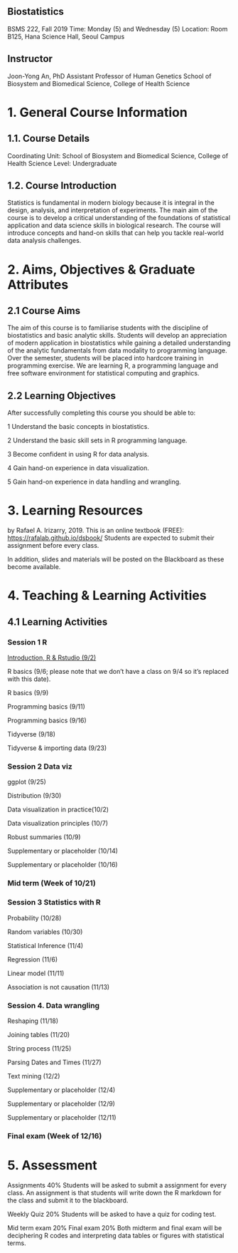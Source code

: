 ## Biostatistics 
BSMS 222, Fall 2019
Time: Monday (5) and Wednesday (5)
Location: Room B125, Hana Science Hall, Seoul Campus

## Instructor
Joon-Yong An, PhD
Assistant Professor of Human Genetics
School of Biosystem and Biomedical Science, College of Health Science

# 1. General Course Information
## 1.1. Course Details
Coordinating Unit: School of Biosystem and Biomedical Science, College of Health Science
Level: Undergraduate 

## 1.2. Course Introduction
Statistics is fundamental in modern biology because it is integral in the design, analysis, and interpretation of experiments. The main aim of the course is to develop a critical understanding of the foundations of statistical application and data science skills in biological research. The course will introduce concepts and hand-on skills that can help you tackle real-world data analysis challenges. 

# 2. Aims, Objectives & Graduate Attributes
## 2.1 Course Aims
The aim of this course is to familiarise students with the discipline of biostatistics and basic analytic skills. Students will develop an appreciation of modern application in biostatistics while gaining a detailed understanding of the analytic fundamentals from data modality to programming language. Over the semester, students will be placed into hardcore training in programming exercise. We are learning R, a programming language and free software environment for statistical computing and graphics. 

## 2.2 Learning Objectives
After successfully completing this course you should be able to:

1  Understand the basic concepts in biostatistics.

2  Understand the basic skill sets in R programming language. 

3  Become confident in using R for data analysis.

4  Gain hand-on experience in data visualization.

5  Gain hand-on experience in data handling and wrangling. 

# 3. Learning Resources
<Introduction to Data Science> by Rafael A. Irizarry, 2019. 
This is an online textbook (FREE): https://rafalab.github.io/dsbook/
Students are expected to submit their assignment before every class. 

In addition, slides and materials will be posted on the Blackboard as these become available.

# 4. Teaching & Learning Activities
## 4.1 Learning Activities
### Session 1 R

[Introduction, R & Rstudio (9/2)](https://docs.google.com/presentation/d/1io0lPt04rNdfhjfUWTTEyVHZfQqy-3IcSZn0_xB7ys8/edit?usp=sharing)

R basics (9/6; please note that we don’t have a class on 9/4 so it’s replaced with this date).

R basics (9/9)

Programming basics (9/11)

Programming basics (9/16)

Tidyverse (9/18)

Tidyverse & importing data (9/23)

### Session 2 Data viz

ggplot (9/25)

Distribution (9/30)

Data visualization in practice(10/2)

Data visualization principles (10/7)

Robust summaries (10/9)

Supplementary or placeholder (10/14)

Supplementary or placeholder (10/16)

###  Mid term (Week of 10/21)

### Session 3 Statistics with R

Probability (10/28)

Random variables (10/30)

Statistical Inference (11/4)

Regression (11/6)

Linear model (11/11)

Association is not causation (11/13)

### Session 4. Data wrangling 

Reshaping (11/18)

Joining tables (11/20)

String process (11/25)

Parsing Dates and Times (11/27)

Text mining (12/2)

Supplementary or placeholder (12/4)

Supplementary or placeholder (12/9)

Supplementary or placeholder (12/11)

###  Final exam (Week of 12/16)

# 5. Assessment

Assignments 40%
	Students will be asked to submit a assignment for every class. An assignment is that students will write down the R markdown for the class and submit it to the blackboard. 

Weekly Quiz 20% 
	Students will be asked to have a quiz for coding test. 

Mid term exam 20%
Final exam 20%
	Both midterm and final exam will be deciphering R codes and interpreting data tables or figures with statistical terms.  



